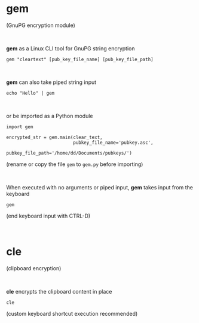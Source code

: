 # gem 
(GnuPG encryption module)

<br>

**gem** as a Linux CLI tool for GnuPG string encryption
    
    gem "cleartext" [pub_key_file_name] [pub_key_file_path]

<br>

**gem** can also take piped string input

    echo "Hello" | gem

<br>
    
or be imported as a Python module

    import gem
    
    encrypted_str = gem.main(clear_text, 
                             pubkey_file_name='pubkey.asc', 
                             pubkey_file_path='/home/dd/Documents/pubkeys/')
   (rename or copy the file `gem` to `gem.py` before importing)

<br>    

When executed with no arguments or piped input, **gem** takes input from the keyboard

    gem
    
(end keyboard input with CTRL-D)

<br>

# cle 
(clipboard encryption)

<br>

**cle** encrypts the clipboard content in place

    cle
    
(custom keyboard shortcut execution recommended)
